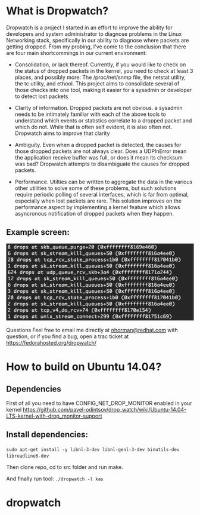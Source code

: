 # What is Dropwatch?
Dropwatch is a project I started in an effort to improve the ability for
developers and system administrator to diagnose problems in the Linux Networking
stack, specifically in our ability to diagnose where packets are getting
dropped.  From my probing, I've come to the conclusion that there are four main
shortcommings in our current environment:

* Consolidation, or lack thereof.  Currently, if you would like to check on the
status of dropped packets in the kernel, you need to check at least 3 places,
and possibly more: The /proc/net/snmp file, the netstat utility, the tc utility,
and ethool.  This project aims to consolidate several of those checks into one
tool, making it easier for a sysadmin or developer to detect lost packets
 
* Clarity of information.  Dropped packets are not obvious.  a sysadmin needs
to be intimately familiar with each of the above tools to understand which
events or statistics correlate to a dropped packet and which do not.  While that
is often self evident, it is also often not.  Dropwatch aims to improve that
clarity

* Ambiguity.  Even when a dropped packet is detected, the causes for those
dropped packets are not always clear.  Does a UDPInError mean the application
receive buffer was full, or does it mean its checksum was bad?  Dropwatch
attempts to disambiguate the causes for dropped packets.

* Performance.  Utilties can be written to aggregate the data in the various
other utilities to solve some of these problems, but such solutions require
periodic polling of several interfaces, which is far from optimal, especially
when lost packets are rare.  This solution improves on the performance aspect by
implementing a kernel feature which allows asyncronous notification of dropped
packets when they happen.

## Example screen:

![Screen example](/drop_watch_screen.jpg)

Questions
Feel free to email me directly at nhorman@redhat.com with question, or if you
find a bug, open a trac ticket at https://fedorahosted.org/dropwatch/

# How to build on Ubuntu 14.04?

## Dependencies

First of all you need to have CONFIG_NET_DROP_MONITOR enabled in your kernel https://github.com/pavel-odintsov/drop_watch/wiki/Ubuntu-14.04-LTS-kernel-with-drop_monitor-support 

## Install dependencies:
```sudo apt-get install -y libnl-3-dev libnl-genl-3-dev binutils-dev libreadline6-dev```

Then clone repo, cd to src folder and run make.

And finally run tool:
```./dropwatch -l kas```

# dropwatch